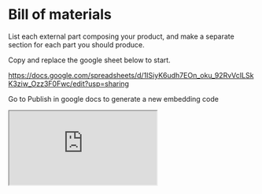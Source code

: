 # Bill of materials

List each external part composing your product, and make a separate section for each part you should produce.

Copy and replace the google sheet below to start.

https://docs.google.com/spreadsheets/d/1ISiyK6udh7EOn_oku_92RvVcILSkK3ziw_Ozz3F0Fwc/edit?usp=sharing

Go to Publish in google docs to generate a new embedding code

<iframe src="https://docs.google.com/spreadsheets/d/e/2PACX-1vQ3IOE3Fh5cCarqrceCabU-rDcUjLXjaTBu1bu1ig4VNgn7edYq5HcHS72hz-fzp-WrGx-coYp6U-B-/pubhtml?widget=true&amp;headers=false"></iframe>
